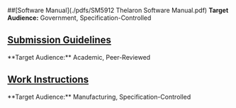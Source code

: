 ##[Software Manual](./pdfs/SM5912 Thelaron Software Manual.pdf)
  **Target Audience:** Government, Specification-Controlled</p>
<h2><a href="https://journals.plos.org/plosone/s/latex">Submission Guidelines</a></h2>
  **Target Audience:** Academic, Peer-Reviewed</p>
<h2><a href="/pdfs/WI3652 Work Instructions for Turbine Engine Assembly.pdf">Work Instructions</a></h2>
  **Target Audience:** Manufacturing, Specification-Controlled</p>

<!---Kit Code for Icon Fonts--->
<script src="https://kit.fontawesome.com/9ccd11bee7.js"></script>
  <a href="mailto:stacie.mckee@gmail.com"><i class="fas fa-envelope fa-lg"></i></a>
  <a href="https://www.linkedin.com/in/stacie-mckee-5338154a/"><i class="fab fa-linkedin fa-lg"></i></a>
